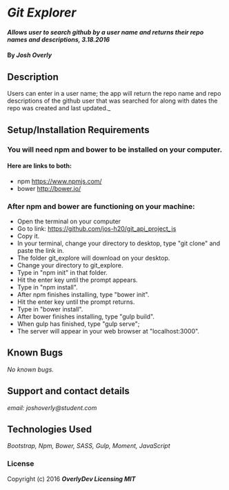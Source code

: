 # _Git Explorer_

#### _Allows user to search github by a user name and returns their repo names and descriptions, 3.18.2016_

#### By _**Josh Overly**_

## Description

Users can enter in a user name; the app will return the repo name and repo descriptions of the github user that was searched for along with dates the repo was created and last updated._

## Setup/Installation Requirements

### You will need npm and bower to be installed on your computer.
#### Here are links to both:
* npm https://www.npmjs.com/
* bower http://bower.io/

### After npm and bower are functioning on your machine:
* Open the terminal on your computer
* Go to link: https://github.com/jos-h20/git_api_project_js
* Copy it.
* In your terminal, change your directory to desktop, type "git clone" and paste the link in.
* The folder git_explore will download on your desktop.
* Change your directory to git_explore.
* Type in "npm init" in that folder.
* Hit the enter key until the prompt appears.
* Type in "npm install".
* After npm finishes installing, type "bower init".
* Hit the enter key until the prompt returns.
* Type in "bower install".
* After bower finishes installing, type "gulp build".
* When gulp has finished, type "gulp serve";
* The server will appear in your web browser at "localhost:3000".


## Known Bugs

_No known bugs._

## Support and contact details

_email: joshoverly@student.com_

## Technologies Used

_Bootstrap, Npm, Bower, SASS, Gulp, Moment, JavaScript_

### License

Copyright (c) 2016 **_OverlyDev Licensing MIT_**

